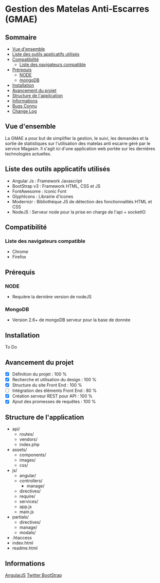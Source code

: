 # Gestion des Matelas Anti-Escarres (GMAE)

## Sommaire

- [Vue d'ensemble](#overview)
- [Liste des outils applicatifs utilisés](#tools)
- [Compatibilité](#compatibility)
	* [Liste des navigateurs compatible](#browser)
- [Prérequis](#prerequisite)
	* [NODE](#node)
	* [mongoDB](#mongoDB)
- [Installation](#install)
- [Avancement du projet](#progress)
- [Structure de l'application](#structure)
- [Informations](#information)
- [Bugs Connu](#bug)
- <a href="CHANGELOG.md">Change Log</a>


## <a id="overview"></a>Vue d'ensemble

La GMAE a pour but de simplifier la gestion, le suivi, les demandes et la sortie de statistiques sur l'utilisation des matelas anti escarre géré par le service Magasin.
Il s'agit ici d'une application web portée sur les dernières technologies actuelles.

## <a id="tools"></a>Liste des outils applicatifs utilisés

- Angular Js    : Framework Javascript
- BootStrap v3  : Framework HTML, CSS et JS
- FontAwesome   : Iconic Font
- GlyphIcons    : Librairie d'icones
- Modernizr     : Bibliothèque JS de détection des fonctionnalités HTML et CSS
- NodeJS		: Serveur node pour la prise en charge de l'api + socketIO


## <a id="compatibility"></a>Compatibilité

### <a id="browser"></a>Liste des navigateurs compatible

- Chrome
- Firefox 

## <a id="prerequisite"></a>Prérequis

### <a id="node"></a>NODE

- Requière la dernière version de nodeJS

### <a id="mongoDB"></a>MongoDB

- Version 2.6+ de mongoDB serveur pour la base de donnée


## <a id="install"></a>Installation

To Do


## <a id="progress"></a>Avancement du projet

- [x] Définition du projet : 					100 %
- [x] Recherche et utilisation du design : 		100 %
- [x] Structure du site Front End : 			100 %
- [ ] Intégration des éléments Front End : 		80 %
- [x] Création serveur REST pour API : 			100 %
- [x] Ajout des promesses de requêtes :			100 %

## <a id="structure"></a>Structure de l'application

- api/
	* routes/
	* vendors/
	* index.php
- assets/
	* components/
	* images/
	* css/
- js/
	* angular/
	* controllers/
		+ manage/
	* directives/
	* require/
	* services/
	* app.js
	* main.js
- partials/
	* directives/
	* manage/
	* modals/
- .htaccess
- index.html
- readme.html


## <a id="information"></a>Informations

[AngularJS](https://angularjs.org)
[Twitter BootStrap](http://getbootstrap.com/)